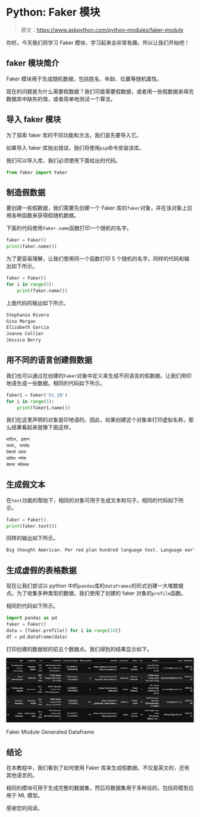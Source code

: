 # Python: Faker 模块

> 原文：<https://www.askpython.com/python-modules/faker-module>

你好。今天我们将学习 Faker 模块，学习起来会非常有趣。所以让我们开始吧！

## faker 模块简介

Faker 模块用于生成随机数据，包括姓名、年龄、位置等随机属性。

现在的问题是为什么需要假数据？我们可能需要假数据，或者用一些假数据来填充数据库中缺失的值，或者简单地测试一个算法。

## 导入 faker 模块

为了探索 faker 库的不同功能和方法，我们首先要导入它。

如果导入 faker 库抛出错误，我们将使用`pip`命令安装该库。

我们可以导入库，我们必须使用下面给出的代码。

```py
from faker import Faker

```

## 制造假数据

要创建一些假数据，我们需要先创建一个 Faker 库的`faker`对象，并在该对象上应用各种函数来获得假随机数据。

下面的代码使用`faker.name`函数打印一个随机的名字。

```py
faker = Faker()
print(faker.name())

```

为了更容易理解，让我们使用同一个函数打印 5 个随机的名字。同样的代码和输出如下所示。

```py
faker = Faker()
for i in range(5):
    print(faker.name())

```

上面代码的输出如下所示。

```py
Stephanie Rivera
Gina Morgan
Elizabeth Garcia
Joanne Collier
Jessica Berry

```

## 用不同的语言创建假数据

我们也可以通过在创建的`Faker`对象中定义来生成不同语言的假数据。让我们用印地语生成一些数据。相同的代码如下所示。

```py
faker1 = Faker('hi_IN')
for i in range(5):
    print(faker1.name())

```

我们在这里声明的对象是印地语的。因此，如果创建这个对象来打印虚拟名称，那么结果看起来就像下面这样。

```py
पाटिल, इशान
लाला, जयदेव
ऐश्वर्या लाला
ललित गणेश
चेतना मल्लिक

```

## 生成假文本

在`text`功能的帮助下，相同的对象可用于生成文本和句子。相同的代码如下所示。

```py
faker = Faker()
print(faker.text())

```

同样的输出如下所示。

```py
Big thought American. Per red plan hundred language test. Language early bill citizen total if officer because. Example practice other street newspaper kid level.

```

## 生成虚假的表格数据

现在让我们尝试以 python 中的`pandas`库的`dataframes`的形式创建一大堆数据点。为了收集多种类型的数据，我们使用了创建的 faker 对象的`profile`函数。

相同的代码如下所示。

```py
import pandas as pd
faker = Faker()
data = [faker.profile() for i in range(10)]
df = pd.DataFrame(data)

```

打印创建的数据帧的前五个数据点。我们得到的结果显示如下。

![Faker Module Generated Dataframe](img/2d4be83431a936332f10e1e20c014acc.png)

Faker Module Generated Dataframe

## 结论

在本教程中，我们看到了如何使用 Faker 库来生成假数据，不仅是英文的，还有其他语言的。

相同的模块可用于生成完整的数据集，然后将数据集用于多种目的，包括将模型应用于 ML 模型。

感谢您的阅读。